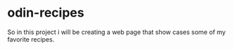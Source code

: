 # odin-recipes
So in this project i will be creating a web page that show cases some of my favorite recipes.
